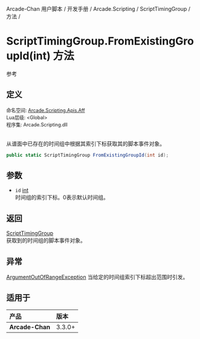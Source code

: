 Arcade-Chan 用户脚本 / 开发手册 / Arcade.Scripting / ScriptTimingGroup / 方法 /
# ScriptTimingGroup.FromExistingGroupId(int) 方法
参考

## 定义
<div style="font-size: 90%;">
命名空间: <a href="README.md">Arcade.Scripting.Apis.Aff</a><br />
Lua层级: &lt;Global&gt;<br />
程序集: Arcade.Scripting.dll
</div><br />

从谱面中已存在的时间组中根据其索引下标获取其的脚本事件对象。

```csharp
public static ScriptTimingGroup FromExistingGroupId(int id);
```

## 参数
- ``id`` [int](https://docs.microsoft.com/zh-cn/dotnet/api/system.int32)  
  时间组的索引下标。0表示默认时间组。

## 返回
[ScriptTimingGroup](ScriptTimingGroup.md)  
  获取到的时间组的脚本事件对象。

## 异常
[ArgumentOutOfRangeException](https://docs.microsoft.com/zh-cn/dotnet/api/system.argumentoutofrangeexception)
  当给定的时间组索引下标超出范围时引发。

## 适用于
| 产品 | 版本 |
|:----|:----|
| **Arcade-Chan** | 3.3.0+ |
